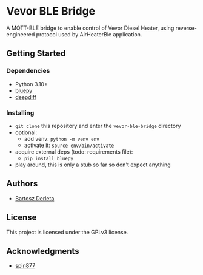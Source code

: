 # Vevor BLE Bridge

A MQTT-BLE bridge to enable control of Vevor Diesel Heater, using reverse-engineered protocol used by AirHeaterBle application.

## Getting Started

### Dependencies

* Python 3.10+
* [bluepy](https://github.com/IanHarvey/bluepy)
* [deepdiff](https://github.com/seperman/deepdiff)

### Installing

* `git clone` this repository and enter the `vevor-ble-bridge` directory
* optional:
  * add venv: `python -m venv env`
  * activate it: `source env/bin/activate`
* acquire external deps (todo: requirements file):
  * `pip install bluepy` 
* play around, this is only a stub so far so don't expect anything

## Authors

* [Bartosz Derleta](https://github.com/bderleta)

## License

This project is licensed under the GPLv3 license.

## Acknowledgments

* [spin877](https://github.com/spin877/Bruciatore_BLE)
